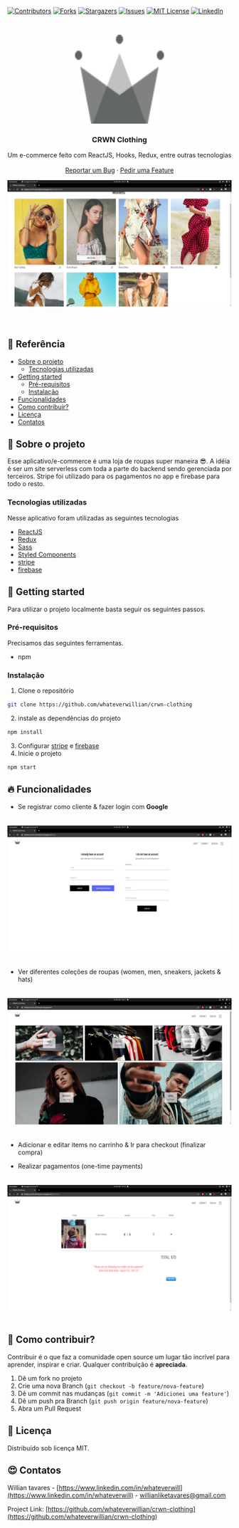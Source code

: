 [![Contributors][contributors-shield]][contributors-url]
[![Forks][forks-shield]][forks-url]
[![Stargazers][stars-shield]][stars-url]
[![Issues][issues-shield]][issues-url]
[![MIT License][license-shield]][license-url]
[![LinkedIn][linkedin-shield]][linkedin-url]

<br />
<p align="center">
  <a href="https://github.com/whateverwillian/go-barber-web">
    <img src="src/assets/crown.svg" alt="Logo" width="200" height="200">
  </a>
  <h3 align="center">CRWN Clothing</h3>
  <p align="center">
    Um e-commerce feito com ReactJS, Hooks, Redux, entre outras tecnologias
    <br />
    <br />
    <a href="https://github.com/whateverwillian/go-barber-web/issues">Reportar um Bug</a>
    ·
    <a href="https://github.com/whateverwillian/go-barber-web/issues">Pedir uma Feature</a>
  </p>
</p>
<img src="src/assets/womens.png" style="margin-bottom: 40px">

<!-- TABLE OF CONTENTS -->
## 📌 Referência

* [Sobre o projeto](#rocket-sobre-o-projeto)
  * [Tecnologias utilizadas](#tecnologias-utilizadas)
* [Getting started](#rainbow-getting-started)
  * [Pré-requisitos](#pré-requisitos)
  * [Instalação](#instalação)
* [Funcionalidades](#fire-funcionalidades)
* [Como contribuir?](#bug-como-contribuir)
* [Licença](#closed_book-licença)
* [Contatos](#heart_eyes-contatos)


<!-- ABOUT THE PROJECT -->
## :rocket: Sobre o projeto

<!-- [![Product Name Screen Shot][product-screenshot]](https://example.com) -->

Esse aplicativo/e-commerce é uma loja de roupas super maneira 😎. A idéia é ser um site serverless com toda a parte do backend sendo gerenciada por terceiros. Stripe foi utilizado para os pagamentos no app e firebase para todo o resto. 

### Tecnologias utilizadas
Nesse aplicativo foram utilizadas as seguintes tecnologias
* [ReactJS](https://pt-br.reactjs.org/)
* [Redux](https://www.typescriptlang.org/)
* [Sass]('https://sass-lang.com/')
* [Styled Components](https://styled-components.com/)
* [stripe]('https://stripe.com/')
* [firebase]('https://firebase.google.com/')

<!-- GETTING STARTED -->
## :rainbow: Getting started
Para utilizar o projeto localmente basta seguir os seguintes passos.

### Pré-requisitos

Precisamos das seguintes ferramentas.
* npm

### Instalação

1. Clone o repositório
```sh
git clone https://github.com/whateverwillian/crwn-clothing
```
2. instale as dependências do projeto
```sh
npm install
```
3. Configurar [stripe]('stripe.com') e [firebase]('https://firebase.google.com/')
4. Inicie o projeto
```sh
npm start
```

## :fire: Funcionalidades

* Se registrar como cliente & fazer login com **Google**
<img src="src/assets/sign.png" style="margin-top:20px;margin-bottom:20px" />

* Ver diferentes coleções de roupas (women, men, sneakers, jackets & hats)
<img src="src/assets/home.png" style="margin-top:20px;margin-bottom:20px" />

* Adicionar e editar items no carrinho & Ir para checkout (finalizar compra)

* Realizar pagamentos (one-time payments)
<img src="src/assets/checkout.png" style="margin-top:20px;margin-bottom:20px" />

<!-- CONTRIBUTING -->
## :bug: Como contribuir?

Contribuir é o que faz a comunidade open source um lugar tão incrível para aprender, inspirar e criar. Qualquer contribuição é **apreciada**.

1. Dê um fork no projeto
2. Crie uma nova Branch (`git checkout -b feature/nova-feature`)
3. Dê um commit nas mudanças (`git commit -m 'Adicionei uma feature'`)
4. Dê um push pra Branch (`git push origin feature/nova-feature`)
5. Abra um Pull Request

## :closed_book: Licença

Distribuído sob licença MIT.

<!-- CONTACT -->
## :heart_eyes: Contatos

Willian tavares - [https://www.linkedin.com/in/whateverwill](https://www.linkedin.com/in/whateverwill) - willianliketavares@gmail.com

Project Link: [https://github.com/whateverwillian/crwn-clothing](https://github.com/whateverwillian/crwn-clothing)


<!-- MARKDOWN LINKS & IMAGES -->
<!-- https://www.markdownguide.org/basic-syntax/#reference-style-links -->
[contributors-shield]: https://img.shields.io/github/contributors/whateverwillian/crwn-clothing?style=flat-square
[contributors-url]: https://github.com/whateverwillian/crwn-clothing/graphs/contributors
[forks-shield]: https://img.shields.io/github/forks/whateverwillian/crwn-clothing?style=flat-square
[forks-url]: https://github.com/whateverwillian/crwn-clothing/network/members
[stars-shield]: https://img.shields.io/github/stars/whateverwillian/crwn-clothing?style=flat-square
[stars-url]: https://github.com/whateverwillian/crwn-clothing/stargazers
[issues-shield]: https://img.shields.io/github/issues/whateverwillian/crwn-clothing?style=flat-square
[issues-url]: https://github.com/whateverwillian/crwn-clothing/issues
[license-shield]: https://img.shields.io/github/license/whateverwillian/crwn-clothing?style=flat-square
[license-url]: https://github.com/whateverwillian/crwn-clothing/blob/master/LICENSE.txt
[linkedin-shield]: https://img.shields.io/badge/-LinkedIn-black.svg?style=flat-square&logo=linkedin&colorB=555
[linkedin-url]: https://linkedin.com/in/whateverwill